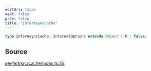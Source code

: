 ```yaml
---
editUrl: false
next: false
prev: false
title: "InferAsyncCache"
---
```


```ts
type InferAsyncCache: InternalOptions extends Object ? P : false;
```

## Source

[seyfert/src/cache/index.ts:29](https://github.com/potoland/potocuit/blob/c4fb0c1/src/cache/index.ts#L29)
